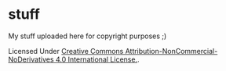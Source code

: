 # stuff

My stuff uploaded here for copyright purposes ;)

Licensed Under [Creative Commons Attribution-NonCommercial-NoDerivatives 4.0 International License.](https://github.com/catcosmicice/stuff/blob/master/LICENSE).
